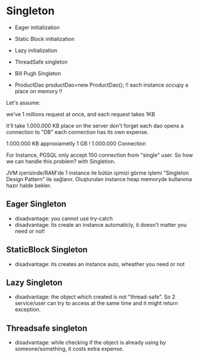 # Singleton

- Eager initialization
- Static Block initialization
- Lazy initialization
- ThreadSafe singleton
- Bill Pugh Singleton



- ProductDao productDao=new ProductDao(); 
!! each instance occupy a place on memory !!

Let's assume:

we've 1 millions request at once, and each request takes 1KB

it'll take 1.000.000 KB place on the server
don't forget each dao opens a connection to "DB" each connection has its own expense.

1.000.000 KB approxiametly 1 GB !
1.000.000 Connection

For Instance, PGSQL only accept 100 connection from "single" user. So
how we can handle this problem? with Singletion.

JVM içerisinde/RAM'de 1 instance ile bütün işimizi görme işlemi "Singleton Design Pattern" ile sağlanır.
Oluşturulan instance heap memoryde kullanıma hazır halde bekler.

## Eager Singleton
- disadvantage: you cannot use try-catch 
- disadvantage: its create an instance automaticly, it doesn't matter you need or not!

## StaticBlock Singleton
- disadvantage: its creates an instance auto, wheather you need or not 


## Lazy Singleton
- disadvantage: the object which created is not "thread-safe". So 2 service/user can try to access at the same time and it might return exception.

## Threadsafe singleton
- disadvantage: while checking if the object is already using by someone/something, it costs extra expense.